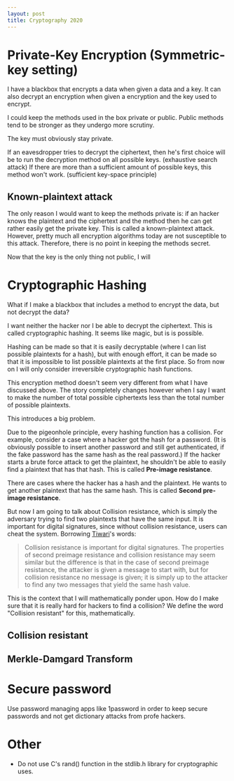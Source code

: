 ```yaml
---
layout: post
title: Cryptography 2020
---
```

# Private-Key Encryption (Symmetric-key setting)
I have a blackbox that encrypts a data when given a data and a key. It can also decrypt an encryption when given a encryption and the key used to encrypt.

I could keep the methods used in the box private or public. Public methods tend to be stronger as they undergo more scrutiny.

The key must obviously stay private.

If an eavesdropper tries to decrypt the ciphertext, then he's first choice will be to  run the decryption method on all possible keys. (exhaustive search attack) If there are more than a sufficient amount of possible keys, this method won't work. (sufficient key-space principle)

## Known-plaintext attack
The only reason I would want to keep the methods private is: if an hacker knows the plaintext and the ciphertext and the method then he can get rather easily get the private key. This is called a known-plaintext attack. However, pretty much all encryption algorithms today are not susceptible to this attack. Therefore, there is no point in keeping the methods secret.

Now that the key is the only thing not public, I will

# Cryptographic Hashing
What if I make a blackbox that includes a method to encrypt the data, but not decrypt the data?

I want neither the hacker nor I be able to decrypt the ciphertext. This is called cryptographic hashing. It seems like magic, but is is possible.

Hashing can be made so that it is easily decryptable (where I can list possible plaintexts for a hash), but with enough effort, it can be made so that it is impossible to list possible plaintexts at the first place. So from now on I will only consider irreversible cryptographic hash functions.

This encryption method doesn't seem very different from what I have discussed above. The story completely changes however when I say I want to make the number of total possible ciphertexts less than the total number of possible plaintexts.

This introduces a big problem.

Due to the pigeonhole principle, every hashing function has a collision. For example, consider a case where a hacker got the hash for a password. (It is obviously possible to insert another password and still get authenticated, if the fake password has the same hash as the real password.) If the hacker starts a brute force attack to get the plaintext, he shouldn't be able to easily find a plaintext that has that hash. This is called **Pre-image resistance**.

There are cases where the hacker has a hash and the plaintext. He wants to get another plaintext that has the same hash. This is called **Second pre-image resistance**.

But now I am going to talk about Collision resistance, which is simply the adversary trying to find two plaintexts that have the same input. It is important for digital signatures, since without collision resistance, users can cheat the system.
Borrowing [Tiwari](https://www.google.com/url?sa=t&rct=j&q=&esrc=s&source=web&cd=&ved=2ahUKEwin1aOgw6DtAhUTFogKHa6MAy4QFjABegQIAxAC&url=https://hrcak.srce.hr/file/281168#:~:text=The%2520properties%2520of%2520second%2520preimage,find%2520any%2520two%2520messages%2520that&usg=AOvVaw0AEYI8Fs9KwHp0xOsupZkk)'s words:

> Collision resistance is important for digital signatures. The properties of second preimage resistance and collision resistance may seem similar but the difference is that in the case of second preimage resistance, the attacker is given a message to start with, but for collision resistance no message is given; it is simply up to the attacker to find any two messages that yield the same hash value.

This is the context that I will mathematically ponder upon.
How do I make sure that it is really hard for hackers to find a collision? We define the word "Collision resistant" for this, mathematically.

## Collision resistant

## Merkle-Damgard Transform

# Secure password
Use password managing apps like 1password in order to keep secure passwords and not get dictionary attacks from profe hackers.

# Other
* Do not use C's rand() function in the stdlib.h library for cryptographic uses.
<!--stackedit_data:
eyJoaXN0b3J5IjpbMTcyOTA3OTQzMywxMjY4OTQyMDAyLDIwMj
AzNzY0NiwtMTM3NjAyMjM2MSwtNDAxMTM2NDA0LC03MTkxMjM1
MTAsLTE3MjgxMDgxNjIsNDk4NjcxMDY0LDE5MDgxOTYzNDgsMT
A3NjE1MTg4MSw2NzExNTYzODEsLTEwNzcwMTA1MjksLTE4NzI5
NDI5NjEsLTE2MTc3ODg0OTAsLTEwMDc2MTI4MTMsMTc2NzkxMD
ExNSwxMzM0NDc2MjIxLC0yMDEzNjAzODkyLDUzNjk5ODM4NF19

-->